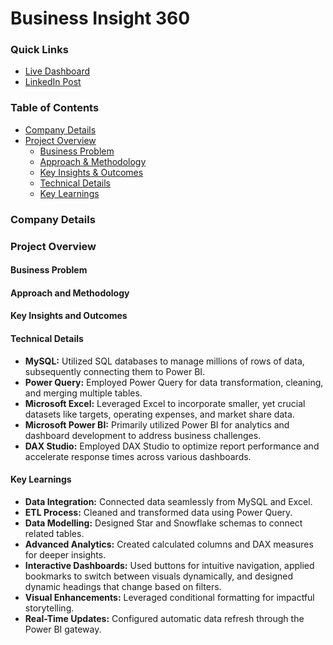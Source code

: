 # Business Insight 360

### Quick Links
  * [Live Dashboard](https://app.powerbi.com/view?r=eyJrIjoiZDU3ZmYwNWYtOWYxMS00MDNhLWEyZTctYWRjMzUxMDMwODRjIiwidCI6ImM2ZTU0OWIzLTVmNDUtNDAzMi1hYWU5LWQ0MjQ0ZGM1YjJjNCJ9)
  * [LinkedIn Post](https://www.linkedin.com/posts/badernader_business-insight-360-activity-7264969422296031232-T1a7?utm_source=share&utm_medium=member_desktop)

### Table of Contents
* [Company Details](#company-details)
* [Project Overview](#project-overview)
    * [Business Problem](#business-problem)
    * [Approach & Methodology](#approach-and-methodology)
    * [Key Insights & Outcomes](#key-insights-and-Outcomes)
    * [Technical Details](#technical-details)
    * [Key Learnings](#key-learnings)

### Company Details

### Project Overview

#### Business Problem

#### Approach and Methodology

#### Key Insights and Outcomes

#### Technical Details
- **MySQL:** Utilized SQL databases to manage millions of rows of data, subsequently connecting them to Power BI.
- **Power Query:** Employed Power Query for data transformation, cleaning, and merging multiple tables.
- **Microsoft Excel:** Leveraged Excel to incorporate smaller, yet crucial datasets like targets, operating expenses, and market share data.
- **Microsoft Power BI:** Primarily utilized Power BI for analytics and dashboard development to address business challenges.
- **DAX Studio:** Employed DAX Studio to optimize report performance and accelerate response times across various dashboards.

#### Key Learnings
- **Data Integration:** Connected data seamlessly from MySQL and Excel.
- **ETL Process:** Cleaned and transformed data using Power Query.
- **Data Modelling:** Designed Star and Snowflake schemas to connect related tables.
- **Advanced Analytics:** Created calculated columns and DAX measures for deeper insights.
- **Interactive Dashboards:** Used buttons for intuitive navigation, applied bookmarks to switch between visuals dynamically, and designed dynamic headings that change based on filters.
- **Visual Enhancements:** Leveraged conditional formatting for impactful storytelling.
- **Real-Time Updates:** Configured automatic data refresh through the Power BI gateway.

